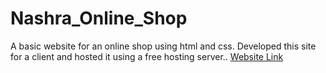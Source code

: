 # Nashra_Online_Shop
 A basic website for an online shop using html and css. Developed this site for a client and hosted it using a free hosting server..
[Website Link](http://www.nashra.ezyro.com/?i=1)
